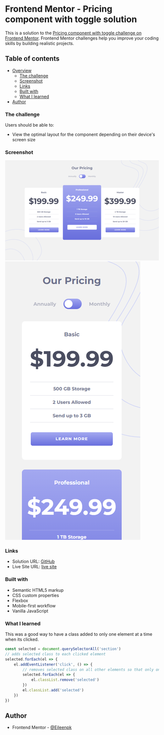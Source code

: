 # Frontend Mentor - Pricing component with toggle solution

This is a solution to the [Pricing component with toggle challenge on Frontend Mentor](https://www.frontendmentor.io/challenges/pricing-component-with-toggle-8vPwRMIC). Frontend Mentor challenges help you improve your coding skills by building realistic projects. 

## Table of contents

- [Overview](#overview)
  - [The challenge](#the-challenge)
  - [Screenshot](#screenshot)
  - [Links](#links)
  - [Built with](#built-with)
  - [What I learned](#what-i-learned)
- [Author](#author)


### The challenge

Users should be able to:

- View the optimal layout for the component depending on their device's screen size

### Screenshot

![screen shot of full screen webpage](https://github.com/Eileenpk/pricing-component-with-toggle/blob/main/images/Screenshot-full-website.png)
![screen shot of mobile webpage](https://github.com/Eileenpk/pricing-component-with-toggle/blob/main/images/Screenshot-mobile.png)
### Links

- Solution URL: [GitHub](https://github.com/Eileenpk/pricing-component-with-toggle)
- Live Site URL: [live site](https://eileenpk.github.io/pricing-component-with-toggle/)

### Built with

- Semantic HTML5 markup
- CSS custom properties
- Flexbox
- Mobile-first workflow
- Vanilla JavaScript


### What I learned

This was a good way to have a class added to only one element at a time when its clicked.

```js
const selected = document.querySelectorAll('section')
// adds selected class to each clicked element
selected.forEach(el => {
    el.addEventListener('click', () => {
        // removes selected class on all other elements so that only one is selected at a time.
        selected.forEach(el => {
            el.classList.remove('selected')
        })
        el.classList.add('selected')
    })
})

```

## Author

- Frontend Mentor - [@Eileenpk](https://www.frontendmentor.io/profile/Eileenpk)

